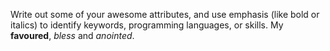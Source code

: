 Write out some of your awesome attributes, and use emphasis (like bold or italics) to identify keywords, programming languages, or skills. 
My **favoured**, *bless* and _anointed_.
